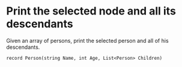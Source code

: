 # Print the selected node and all its descendants
Given an array of persons, print the selected person and all of his descendants.

```
record Person(string Name, int Age, List<Person> Children)
```